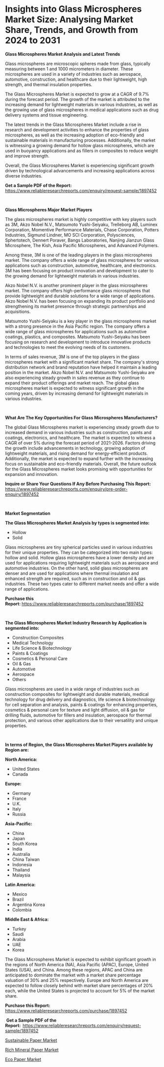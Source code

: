 <p><h1>Insights into Glass Microspheres Market Size: Analysing Market Share, Trends, and Growth from 2024 to 2031</h1></p><p><strong>Glass Microspheres Market Analysis and Latest Trends</strong></p>
<p><p>Glass microspheres are microscopic spheres made from glass, typically measuring between 1 and 1000 micrometers in diameter. These microspheres are used in a variety of industries such as aerospace, automotive, construction, and healthcare due to their lightweight, high strength, and thermal insulation properties.</p><p>The Glass Microspheres Market is expected to grow at a CAGR of 9.7% during the forecast period. The growth of the market is attributed to the increasing demand for lightweight materials in various industries, as well as the growing use of glass microspheres in medical applications such as drug delivery systems and tissue engineering.</p><p>The latest trends in the Glass Microspheres Market include a rise in research and development activities to enhance the properties of glass microspheres, as well as the increasing adoption of eco-friendly and sustainable materials in manufacturing processes. Additionally, the market is witnessing a growing demand for hollow glass microspheres, which are used in buoyancy applications and as fillers in composites to reduce weight and improve strength.</p><p>Overall, the Glass Microspheres Market is experiencing significant growth driven by technological advancements and increasing applications across diverse industries.</p></p>
<p><strong>Get a Sample PDF of the Report:&nbsp;</strong> <a href="https://www.reliableresearchreports.com/enquiry/request-sample/1897452">https://www.reliableresearchreports.com/enquiry/request-sample/1897452</a></p>
<p>&nbsp;</p>
<p><strong>Glass Microspheres Major Market Players</strong></p>
<p><p>The glass microspheres market is highly competitive with key players such as 3M, Akzo Nobel N.V., Matsumoto Yushi-Seiyaku, Trelleborg AB, Luminex Corporation, Momentive Performance Materials, Chase Corporation, Potters Industries, Sigmund Lindner, MO SCI Corporation, Polysciences, Sphertotech, Dennert Poraver, Bangs Laboratories, Nanjing Jianzun Glass Microsphere, The Kish, Asia Pacific Microspheres, and Advanced Polymers.</p><p>Among these, 3M is one of the leading players in the glass microspheres market. The company offers a wide range of glass microspheres for various applications such as construction, automotive, healthcare, and electronics. 3M has been focusing on product innovation and development to cater to the growing demand for lightweight materials in various industries.</p><p>Akzo Nobel N.V. is another prominent player in the glass microspheres market. The company offers high-performance glass microspheres that provide lightweight and durable solutions for a wide range of applications. Akzo Nobel N.V. has been focusing on expanding its product portfolio and strengthening its market presence through strategic partnerships and acquisitions.</p><p>Matsumoto Yushi-Seiyaku is a key player in the glass microspheres market with a strong presence in the Asia Pacific region. The company offers a wide range of glass microspheres for applications such as automotive coatings, plastics, and composites. Matsumoto Yushi-Seiyaku has been focusing on research and development to introduce innovative products and technologies to meet the evolving needs of its customers.</p><p>In terms of sales revenue, 3M is one of the top players in the glass microspheres market with a significant market share. The company's strong distribution network and brand reputation have helped it maintain a leading position in the market. Akzo Nobel N.V. and Matsumoto Yushi-Seiyaku are also experiencing steady growth in sales revenue as they continue to expand their product offerings and market reach. The global glass microspheres market is expected to witness significant growth in the coming years, driven by increasing demand for lightweight materials in various industries.</p></p>
<p>&nbsp;</p>
<p><strong>What Are The Key Opportunities For Glass Microspheres Manufacturers?</strong></p>
<p><p>The global Glass Microspheres market is experiencing steady growth due to increased demand in various industries such as construction, paints and coatings, electronics, and healthcare. The market is expected to witness a CAGR of over 5% during the forecast period of 2021-2026. Factors driving the growth include advancements in technology, growing adoption of lightweight materials, and rising demand for energy-efficient products. Additionally, the market is expected to expand further with the increasing focus on sustainable and eco-friendly materials. Overall, the future outlook for the Glass Microspheres market looks promising with opportunities for expansion and innovation.</p></p>
<p><strong>Inquire or Share Your Questions If Any Before Purchasing This Report:</strong> <a href="https://www.reliableresearchreports.com/enquiry/pre-order-enquiry/1897452">https://www.reliableresearchreports.com/enquiry/pre-order-enquiry/1897452</a></p>
<p>&nbsp;</p>
<p><strong>Market Segmentation</strong></p>
<p><strong>The Glass Microspheres Market Analysis by types is segmented into:</strong></p>
<p><ul><li>Hollow</li><li>Solid</li></ul></p>
<p><p>Glass microspheres are tiny spherical particles used in various industries for their unique properties. They can be categorized into two main types: hollow and solid. Hollow glass microspheres have a lower density and are used for applications requiring lightweight materials such as aerospace and automotive industries. On the other hand, solid glass microspheres are denser and are used for applications where thermal insulation and enhanced strength are required, such as in construction and oil & gas industries. These two types cater to different market needs and offer a wide range of applications.</p></p>
<p><strong>Purchase this Report:&nbsp;</strong><a href="https://www.reliableresearchreports.com/purchase/1897452">https://www.reliableresearchreports.com/purchase/1897452</a></p>
<p>&nbsp;</p>
<p><strong>The Glass Microspheres Market Industry Research by Application is segmented into:</strong></p>
<p><ul><li>Construction Composites</li><li>Medical Technology</li><li>Life Science & Biotechnology</li><li>Paints & Coatings</li><li>Cosmetics & Personal Care</li><li>Oil & Gas</li><li>Automotive</li><li>Aerospace</li><li>Others</li></ul></p>
<p><p>Glass microspheres are used in a wide range of industries such as construction composites for lightweight and durable materials, medical technology for drug delivery and diagnostics, life science & biotechnology for cell separation and analysis, paints & coatings for enhancing properties, cosmetics & personal care for texture and light diffusion, oil & gas for drilling fluids, automotive for fillers and insulation, aerospace for thermal protection, and various other applications due to their versatility and unique properties.</p></p>
<p>&nbsp;</p>
<p><strong>In terms of Region, the Glass Microspheres Market Players available by Region are:</strong></p>
<p>
    <p> <strong> North America: </strong>
        <ul>
            <li>United States</li>
            <li>Canada</li>
        </ul>
        </p> 
    <p> <strong> Europe: </strong>
        <ul>
            <li>Germany</li>
            <li>France</li>
            <li>U.K.</li>
            <li>Italy</li>
            <li>Russia</li>
        </ul>
        </p> 
    <p> <strong> Asia-Pacific: </strong>
        <ul>
            <li>China</li>
            <li>Japan</li>
            <li>South Korea</li>
            <li>India</li>
            <li>Australia</li>
            <li>China Taiwan</li>
            <li>Indonesia</li>
            <li>Thailand</li>
            <li>Malaysia</li>
        </ul>
        </p> 
    <p> <strong> Latin America: </strong>
        <ul>
            <li>Mexico</li>
            <li>Brazil</li>
            <li>Argentina Korea</li>
            <li>Colombia</li>
        </ul>
        </p> 
    <p> <strong> Middle East & Africa: </strong>
        <ul>
            <li>Turkey</li>
            <li>Saudi</li>
            <li>Arabia</li>
            <li>UAE</li>
            <li>Korea</li>
        </ul>
    </p>
    </p>
<p><p>The Glass Microspheres Market is expected to exhibit significant growth in the regions of North America (NA), Asia Pacific (APAC), Europe, United States (USA), and China. Among these regions, APAC and China are anticipated to dominate the market with a market share percentage valuation of 30% and 25% respectively. Europe and North America are expected to follow closely behind with market share percentages of 20% each, while the United States is projected to account for 5% of the market share.</p></p>
<p><strong>Purchase this Report: </strong><a href="https://www.reliableresearchreports.com/purchase/1897452">https://www.reliableresearchreports.com/purchase/1897452</a></p>
<p>&nbsp;<strong>Get a Sample PDF of the Report:&nbsp;&nbsp;</strong><a href="https://www.reliableresearchreports.com/enquiry/request-sample/1897452">https://www.reliableresearchreports.com/enquiry/request-sample/1897452</a></p>
<p><strong></strong></p>
<p><p><a href="https://github.com/nicoletavirag/Market-Research-Report-List-2/blob/main/sustainable-paper-market.md">Sustainable Paper Market</a></p><p><a href="https://github.com/mauripalmi/Market-Research-Report-List-2/blob/main/rich-mineral-paper-market.md">Rich Mineral Paper Market</a></p><p><a href="https://github.com/redneck06/Market-Research-Report-List-2/blob/main/eco-paper-market.md">Eco Paper Market</a></p></p>